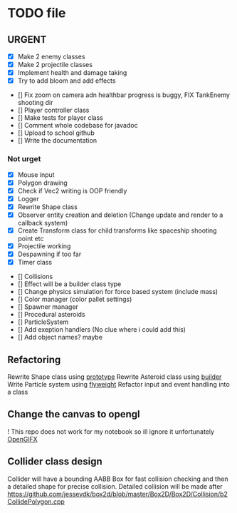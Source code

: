# TODO file

## URGENT

- [x] Make 2 enemy classes
- [x] Make 2 projectile classes
- [x] Implement health and damage taking
- [x] Try to add bloom and add effects
- [] Fix zoom on camera adn healthbar progress is buggy, FIX TankEnemy shooting dir
- [] Player controller class
- [] Make tests for player class
- [] Comment whole codebase for javadoc
- [] Upload to school github
- [] Write the documentation

### Not urget

- [x] Mouse input
- [x] Polygon drawing
- [x] Check if Vec2 writing is OOP friendly
- [x] Logger
- [x] Rewrite Shape class
- [x] Observer entity creation and deletion (Change update and render to a callback system)
- [x] Create Transform class for child transforms like spaceship shooting point etc
- [x] Projectile working
- [x] Despawning if too far
- [x] Timer class
- [] Collisions
- [] Effect will be a builder class type
- [] Change physics simulation for force based system (include mass)
- [] Color manager (color pallet settings)
- [] Spawner manager
- [] Procedural asteroids
- [] ParticleSystem
- [] Add exeption handlers (No clue where i could add this)
- [] Add object names? maybe

## Refactoring

Rewrite Shape class using [prototype](https://refactoring.guru/design-patterns/prototype)
Rewrite Asteroid class using [builder](https://refactoring.guru/design-patterns/builder)
Write Particle system using [flyweight](https://refactoring.guru/design-patterns/flyweight)
Refactor input and event handling into a class

## Change the canvas to opengl

! This repo does not work for my notebook so ill ignore it unfortunately
[OpenGlFX](https://github.com/husker-dev/openglfx)

## Collider class design

Collider will have a bounding AABB Box for fast collision checking and then a detailed shape for precise collision.
Detailed collision will be made after <https://github.com/jessevdk/box2d/blob/master/Box2D/Box2D/Collision/b2CollidePolygon.cpp>

